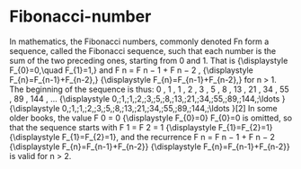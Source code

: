 # Fibonacci-number
In mathematics, the Fibonacci numbers, commonly denoted Fn form a sequence, called the Fibonacci sequence, such that each number is the sum of the two preceding ones, starting from 0 and 1. That is      {\displaystyle F_{0}=0,\quad F_{1}=1,}  and      F n = F n − 1 + F n − 2 , {\displaystyle F_{n}=F_{n-1}+F_{n-2},} {\displaystyle F_{n}=F_{n-1}+F_{n-2},}  for n > 1.  The beginning of the sequence is thus:      0 , 1 , 1 , 2 , 3 , 5 , 8 , 13 , 21 , 34 , 55 , 89 , 144 , … {\displaystyle 0,\;1,\;1,\;2,\;3,\;5,\;8,\;13,\;21,\;34,\;55,\;89,\;144,\;\ldots } {\displaystyle 0,\;1,\;1,\;2,\;3,\;5,\;8,\;13,\;21,\;34,\;55,\;89,\;144,\;\ldots }[2]  In some older books, the value F 0 = 0 {\displaystyle F_{0}=0} F_{0}=0 is omitted, so that the sequence starts with F 1 = F 2 = 1 {\displaystyle F_{1}=F_{2}=1} {\displaystyle F_{1}=F_{2}=1}, and the recurrence F n = F n − 1 + F n − 2 {\displaystyle F_{n}=F_{n-1}+F_{n-2}} {\displaystyle F_{n}=F_{n-1}+F_{n-2}} is valid for n > 2.
